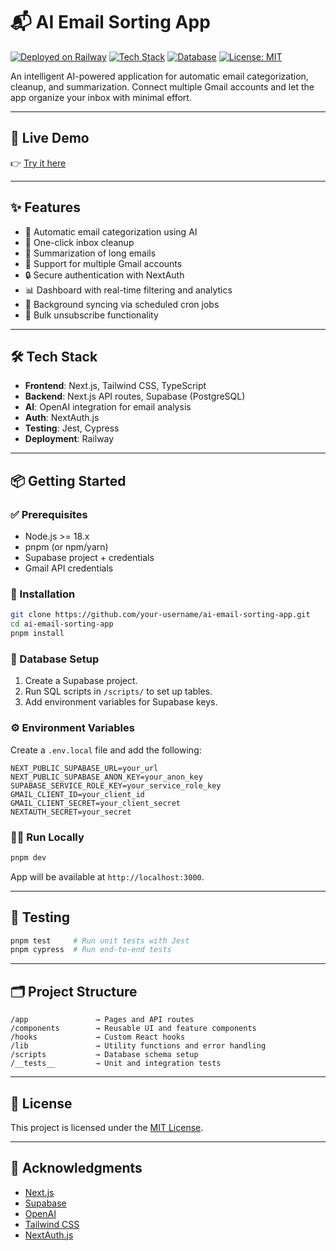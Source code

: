 # 📬 AI Email Sorting App

[![Deployed on Railway](https://img.shields.io/badge/Deployed%20on-Railway-purple.svg?style=for-the-badge&logo=railway)](https://ai-email-sorting-app-production.up.railway.app/)
[![Tech Stack](https://img.shields.io/badge/tech-Next.js-blue.svg?style=for-the-badge&logo=next.js)](https://nextjs.org/)
[![Database](https://img.shields.io/badge/database-Supabase-green.svg?style=for-the-badge&logo=supabase)](https://supabase.io/)
[![License: MIT](https://img.shields.io/badge/License-MIT-yellow.svg?style=for-the-badge)](https://opensource.org/licenses/MIT)

An intelligent AI-powered application for automatic email categorization, cleanup, and summarization. Connect multiple Gmail accounts and let the app organize your inbox with minimal effort.

---

## 🚀 Live Demo

👉 [Try it here](https://ai-email-sorting-app-production.up.railway.app/)

---

## ✨ Features

- 📂 Automatic email categorization using AI
- 🧹 One-click inbox cleanup
- 📄 Summarization of long emails
- 🔌 Support for multiple Gmail accounts
- 🔒 Secure authentication with NextAuth
- 📊 Dashboard with real-time filtering and analytics
- 🔁 Background syncing via scheduled cron jobs
- 📨 Bulk unsubscribe functionality

---

## 🛠 Tech Stack

- **Frontend**: Next.js, Tailwind CSS, TypeScript
- **Backend**: Next.js API routes, Supabase (PostgreSQL)
- **AI**: OpenAI integration for email analysis
- **Auth**: NextAuth.js
- **Testing**: Jest, Cypress
- **Deployment**: Railway

---

## 📦 Getting Started

### ✅ Prerequisites

- Node.js >= 18.x
- pnpm (or npm/yarn)
- Supabase project + credentials
- Gmail API credentials

### 🔧 Installation

```bash
git clone https://github.com/your-username/ai-email-sorting-app.git
cd ai-email-sorting-app
pnpm install
```

### 🧱 Database Setup

1. Create a Supabase project.
2. Run SQL scripts in `/scripts/` to set up tables.
3. Add environment variables for Supabase keys.

### ⚙️ Environment Variables

Create a `.env.local` file and add the following:

```env
NEXT_PUBLIC_SUPABASE_URL=your_url
NEXT_PUBLIC_SUPABASE_ANON_KEY=your_anon_key
SUPABASE_SERVICE_ROLE_KEY=your_service_role_key
GMAIL_CLIENT_ID=your_client_id
GMAIL_CLIENT_SECRET=your_client_secret
NEXTAUTH_SECRET=your_secret
```

### 🏃‍♂️ Run Locally

```bash
pnpm dev
```

App will be available at `http://localhost:3000`.

---

## 🧪 Testing

```bash
pnpm test     # Run unit tests with Jest
pnpm cypress  # Run end-to-end tests
```

---

## 🗂 Project Structure

```
/app               → Pages and API routes
/components        → Reusable UI and feature components
/hooks             → Custom React hooks
/lib               → Utility functions and error handling
/scripts           → Database schema setup
/__tests__         → Unit and integration tests
```

---

## 🪪 License

This project is licensed under the [MIT License](https://opensource.org/licenses/MIT).

---

## 🙌 Acknowledgments

- [Next.js](https://nextjs.org/)
- [Supabase](https://supabase.io/)
- [OpenAI](https://openai.com/)
- [Tailwind CSS](https://tailwindcss.com/)
- [NextAuth.js](https://next-auth.js.org/)
